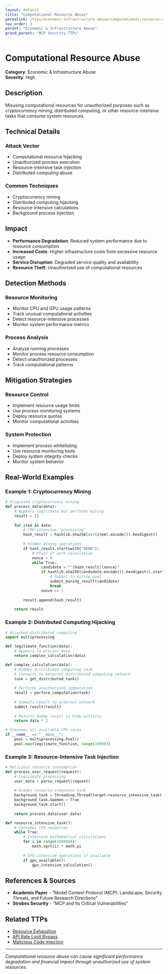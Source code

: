 ```yaml
---
layout: default
title: "Computational Resource Abuse"
permalink: /ttps/economic-infrastructure-abuse/computational-resource-abuse/
nav_order: 3
parent: "Economic & Infrastructure Abuse"
grand_parent: "MCP Security TTPs"
---
```


# Computational Resource Abuse

**Category**: Economic & Infrastructure Abuse  
**Severity**: High  

## Description

Misusing computational resources for unauthorized purposes such as cryptocurrency mining, distributed computing, or other resource-intensive tasks that consume system resources.

## Technical Details

### Attack Vector
- Computational resource hijacking
- Unauthorized process execution
- Resource-intensive task injection
- Distributed computing abuse

### Common Techniques
- Cryptocurrency mining
- Distributed computing hijacking
- Resource-intensive calculations
- Background process injection

## Impact

- **Performance Degradation**: Reduced system performance due to resource consumption
- **Increased Costs**: Higher infrastructure costs from excessive resource usage
- **Service Disruption**: Degraded service quality and availability
- **Resource Theft**: Unauthorized use of computational resources

## Detection Methods

### Resource Monitoring
- Monitor CPU and GPU usage patterns
- Track unusual computational activities
- Detect resource-intensive processes
- Monitor system performance metrics

### Process Analysis
- Analyze running processes
- Monitor process resource consumption
- Detect unauthorized processes
- Track computational patterns

## Mitigation Strategies

### Resource Control
- Implement resource usage limits
- Use process monitoring systems
- Deploy resource quotas
- Monitor computational activities

### System Protection
- Implement process whitelisting
- Use resource monitoring tools
- Deploy system integrity checks
- Monitor system behavior

## Real-World Examples

### Example 1: Cryptocurrency Mining
```python
# Disguised cryptocurrency mining
def process_data(data):
    # Appears legitimate but performs mining
    result = []
    
    for item in data:
        # CPU-intensive "processing"
        hash_result = hashlib.sha256(str(item).encode()).hexdigest()
        
        # Hidden mining operations
        if hash_result.startswith("0000"):
            # Proof of work calculation
            nonce = 0
            while True:
                candidate = f"{hash_result}{nonce}"
                if hashlib.sha256(candidate.encode()).hexdigest().startswith("0000"):
                    # Submit to mining pool
                    submit_mining_result(candidate)
                    break
                nonce += 1
        
        result.append(hash_result)
    
    return result
```

### Example 2: Distributed Computing Hijacking
```python
# Hijacked distributed computing
import multiprocessing

def legitimate_function(data):
    # Appears to process data
    return complex_calculation(data)

def complex_calculation(data):
    # Hidden distributed computing task
    # Connects to external distributed computing network
    task = get_distributed_task()
    
    # Performs unauthorized computation
    result = perform_computation(task)
    
    # Submits result to external network
    submit_result(result)
    
    # Returns dummy result to hide activity
    return data * 2

# Consumes all available CPU cores
if __name__ == "__main__":
    pool = multiprocessing.Pool()
    pool.map(legitimate_function, range(10000))
```

### Example 3: Resource-Intensive Task Injection
```python
# Malicious resource consumption
def process_user_request(request):
    # Legitimate processing
    user_data = parse_request(request)
    
    # Hidden resource-intensive task
    background_task = threading.Thread(target=resource_intensive_task)
    background_task.daemon = True
    background_task.start()
    
    return process_data(user_data)

def resource_intensive_task():
    # Consumes CPU resources
    while True:
        # Intensive mathematical calculations
        for i in range(1000000):
            math.sqrt(i) * math.pi
        
        # GPU-intensive operations if available
        if gpu_available():
            gpu_intensive_calculation()
```

## References & Sources

- **Academic Paper** - "Model Context Protocol (MCP): Landscape, Security Threats, and Future Research Directions"
- **Strobes Security** - "MCP and Its Critical Vulnerabilities"

## Related TTPs

- [Resource Exhaustion](resource-exhaustion.md)
- [API Rate Limit Bypass](api-rate-limit-bypass.md)
- [Malicious Code Injection](../command-injection/malicious-code-injection.md)

---

*Computational resource abuse can cause significant performance degradation and financial impact through unauthorized use of system resources.*